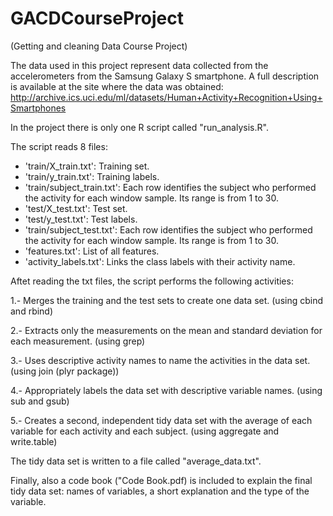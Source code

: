 GACDCourseProject
=================

(Getting and cleaning Data Course Project)

The data used in this project represent data collected from the accelerometers from the Samsung Galaxy S smartphone. A full description is available at the site where the data was obtained: 
http://archive.ics.uci.edu/ml/datasets/Human+Activity+Recognition+Using+Smartphones 

In the project there is only one R script called "run_analysis.R".

The script reads 8 files:
- 'train/X_train.txt': Training set.
- 'train/y_train.txt': Training labels.
- 'train/subject_train.txt': Each row identifies the subject who performed the activity for each window sample. Its range is from 1 to 30. 
- 'test/X_test.txt': Test set.
- 'test/y_test.txt': Test labels.
- 'train/subject_test.txt': Each row identifies the subject who performed the activity for each window sample. Its range is from 1 to 30. 
- 'features.txt': List of all features.
- 'activity_labels.txt': Links the class labels with their activity name.

Aftet reading the txt files, the script performs the following activities:
 
1.- Merges the training and the test sets to create one data set. (using cbind and rbind)

2.- Extracts only the measurements on the mean and standard deviation for each measurement. (using grep)

3.- Uses descriptive activity names to name the activities in the data set. (using join (plyr package))

4.- Appropriately labels the data set with descriptive variable names. (using sub and gsub)

5.- Creates a second, independent tidy data set with the average of each variable for each activity and each subject. (using aggregate and write.table)

The tidy data set is written to a file called "average_data.txt".

Finally, also a code book ("Code Book.pdf) is included to explain the final tidy data set: names of variables, a short explanation and the type of the variable.

